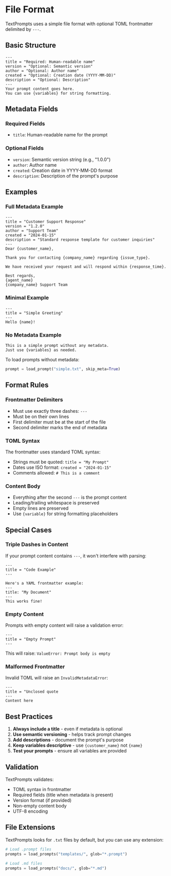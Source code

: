 # File Format

TextPrompts uses a simple file format with optional TOML frontmatter delimited by `---`.

## Basic Structure

```
---
title = "Required: Human-readable name"
version = "Optional: Semantic version"
author = "Optional: Author name"
created = "Optional: Creation date (YYYY-MM-DD)"
description = "Optional: Description"
---
Your prompt content goes here.
You can use {variables} for string formatting.
```

## Metadata Fields

### Required Fields

- `title`: Human-readable name for the prompt

### Optional Fields

- `version`: Semantic version string (e.g., "1.0.0")
- `author`: Author name
- `created`: Creation date in YYYY-MM-DD format
- `description`: Description of the prompt's purpose

## Examples

### Full Metadata Example

```
---
title = "Customer Support Response"
version = "1.2.0"
author = "Support Team"
created = "2024-01-15"
description = "Standard response template for customer inquiries"
---
Dear {customer_name},

Thank you for contacting {company_name} regarding {issue_type}.

We have received your request and will respond within {response_time}.

Best regards,
{agent_name}
{company_name} Support Team
```

### Minimal Example

```
---
title = "Simple Greeting"
---
Hello {name}!
```

### No Metadata Example

```
This is a simple prompt without any metadata.
Just use {variables} as needed.
```

To load prompts without metadata:
```python
prompt = load_prompt("simple.txt", skip_meta=True)
```

## Format Rules

### Frontmatter Delimiters

- Must use exactly three dashes: `---`
- Must be on their own lines
- First delimiter must be at the start of the file
- Second delimiter marks the end of metadata

### TOML Syntax

The frontmatter uses standard TOML syntax:
- Strings must be quoted: `title = "My Prompt"`
- Dates use ISO format: `created = "2024-01-15"`
- Comments allowed: `# This is a comment`

### Content Body

- Everything after the second `---` is the prompt content
- Leading/trailing whitespace is preserved
- Empty lines are preserved
- Use `{variable}` for string formatting placeholders

## Special Cases

### Triple Dashes in Content

If your prompt content contains `---`, it won't interfere with parsing:

```
---
title = "Code Example"
---

Here's a YAML frontmatter example:
---
title: "My Document"
---
This works fine!
```

### Empty Content

Prompts with empty content will raise a validation error:

```
---
title = "Empty Prompt"
---
```

This will raise: `ValueError: Prompt body is empty`

### Malformed Frontmatter

Invalid TOML will raise an `InvalidMetadataError`:

```
---
title = "Unclosed quote
---
Content here
```

## Best Practices

1. **Always include a title** - even if metadata is optional
2. **Use semantic versioning** - helps track prompt changes
3. **Add descriptions** - document the prompt's purpose
4. **Keep variables descriptive** - use `{customer_name}` not `{name}`
5. **Test your prompts** - ensure all variables are provided

## Validation

TextPrompts validates:
- TOML syntax in frontmatter
- Required fields (title when metadata is present)
- Version format (if provided)
- Non-empty content body
- UTF-8 encoding

## File Extensions

TextPrompts looks for `.txt` files by default, but you can use any extension:

```python
# Load .prompt files
prompts = load_prompts("templates/", glob="*.prompt")

# Load .md files
prompts = load_prompts("docs/", glob="*.md")
```